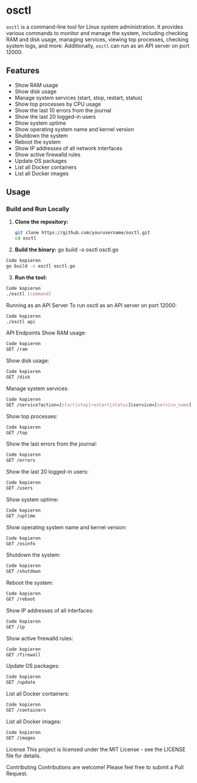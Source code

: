 # osctl

`osctl` is a command-line tool for Linux system administration. It provides various commands to monitor and manage the system, including checking RAM and disk usage, managing services, viewing top processes, checking system logs, and more. Additionally, `osctl` can run as an API server on port 12000.

## Features

- Show RAM usage
- Show disk usage
- Manage system services (start, stop, restart, status)
- Show top processes by CPU usage
- Show the last 10 errors from the journal
- Show the last 20 logged-in users
- Show system uptime
- Show operating system name and kernel version
- Shutdown the system
- Reboot the system
- Show IP addresses of all network interfaces
- Show active firewalld rules
- Update OS packages
- List all Docker containers
- List all Docker images

## Usage

### Build and Run Locally

1. **Clone the repository:**
   ```bash
   git clone https://github.com/yourusername/osctl.git
   cd osctl
2. **Build the binary:**
   go build -o osctl osctl.go

```bash
Code kopieren
go build -o osctl osctl.go
```
3. **Run the tool:**

```bash
Code kopieren
./osctl [command]
```
Running as an API Server
To run osctl as an API server on port 12000:

```bash
Code kopieren
./osctl api
```

API Endpoints
Show RAM usage:

```bash
Code kopieren
GET /ram
```
Show disk usage:

```bash
Code kopieren
GET /disk
```
Manage system services:

```css
Code kopieren
GET /service?action=[start|stop|restart|status]&service=[service_name]
```
Show top processes:

```bash
Code kopieren
GET /top
```
Show the last errors from the journal:

```bash
Code kopieren
GET /errors
```
Show the last 20 logged-in users:

```bash
Code kopieren
GET /users
```
Show system uptime:

```bash
Code kopieren
GET /uptime
```
Show operating system name and kernel version:

```bash
Code kopieren
GET /osinfo
```
Shutdown the system:

```bash
Code kopieren
GET /shutdown
```
Reboot the system:

```bash
Code kopieren
GET /reboot
```

Show IP addresses of all interfaces:

```bash
Code kopieren
GET /ip
```

Show active firewalld rules:

```bash
Code kopieren
GET /firewall
```

Update OS packages:

``` bash
Code kopieren
GET /update
```

List all Docker containers:

```bash
Code kopieren
GET /containers
```
List all Docker images:

``` bash
Code kopieren
GET /images
```

License
This project is licensed under the MIT License - see the LICENSE file for details.

Contributing
Contributions are welcome! Please feel free to submit a Pull Request.
